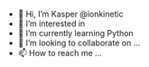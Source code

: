 - 👋 Hi, I’m Kasper @ionkinetic
- 👀 I’m interested in 
- 🌱 I’m currently learning Python
- 💞️ I’m looking to collaborate on ...
- 📫 How to reach me ...

<!---
ionkinetic/ionkinetic is a ✨ special ✨ repository because its `README.md` (this file) appears on your GitHub profile.
You can click the Preview link to take a look at your changes.
--->
